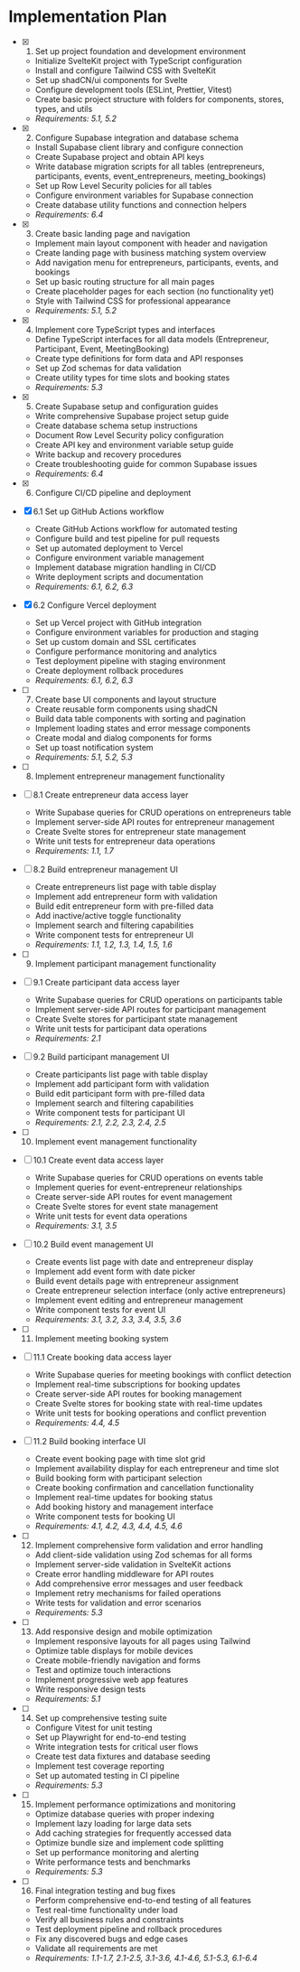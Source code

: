# Implementation Plan

- [x] 1. Set up project foundation and development environment
  - Initialize SvelteKit project with TypeScript configuration
  - Install and configure Tailwind CSS with SvelteKit
  - Set up shadCN/ui components for Svelte
  - Configure development tools (ESLint, Prettier, Vitest)
  - Create basic project structure with folders for components, stores, types, and utils
  - _Requirements: 5.1, 5.2_

- [x] 2. Configure Supabase integration and database schema
  - Install Supabase client library and configure connection
  - Create Supabase project and obtain API keys
  - Write database migration scripts for all tables (entrepreneurs, participants, events, event_entrepreneurs, meeting_bookings)
  - Set up Row Level Security policies for all tables
  - Configure environment variables for Supabase connection
  - Create database utility functions and connection helpers
  - _Requirements: 6.4_

- [x] 3. Create basic landing page and navigation
  - Implement main layout component with header and navigation
  - Create landing page with business matching system overview
  - Add navigation menu for entrepreneurs, participants, events, and bookings
  - Set up basic routing structure for all main pages
  - Create placeholder pages for each section (no functionality yet)
  - Style with Tailwind CSS for professional appearance
  - _Requirements: 5.1, 5.2_

- [x] 4. Implement core TypeScript types and interfaces
  - Define TypeScript interfaces for all data models (Entrepreneur, Participant, Event, MeetingBooking)
  - Create type definitions for form data and API responses
  - Set up Zod schemas for data validation
  - Create utility types for time slots and booking states
  - _Requirements: 5.3_

- [x] 5. Create Supabase setup and configuration guides
  - Write comprehensive Supabase project setup guide
  - Create database schema setup instructions
  - Document Row Level Security policy configuration
  - Create API key and environment variable setup guide
  - Write backup and recovery procedures
  - Create troubleshooting guide for common Supabase issues
  - _Requirements: 6.4_

- [x] 6. Configure CI/CD pipeline and deployment
- [x] 6.1 Set up GitHub Actions workflow
  - Create GitHub Actions workflow for automated testing
  - Configure build and test pipeline for pull requests
  - Set up automated deployment to Vercel
  - Configure environment variable management
  - Implement database migration handling in CI/CD
  - Write deployment scripts and documentation
  - _Requirements: 6.1, 6.2, 6.3_

- [x] 6.2 Configure Vercel deployment
  - Set up Vercel project with GitHub integration
  - Configure environment variables for production and staging
  - Set up custom domain and SSL certificates
  - Configure performance monitoring and analytics
  - Test deployment pipeline with staging environment
  - Create deployment rollback procedures
  - _Requirements: 6.1, 6.2, 6.3_

- [ ] 7. Create base UI components and layout structure
  - Create reusable form components using shadCN
  - Build data table components with sorting and pagination
  - Implement loading states and error message components
  - Create modal and dialog components for forms
  - Set up toast notification system
  - _Requirements: 5.1, 5.2, 5.3_

- [ ] 8. Implement entrepreneur management functionality
- [ ] 8.1 Create entrepreneur data access layer
  - Write Supabase queries for CRUD operations on entrepreneurs table
  - Implement server-side API routes for entrepreneur management
  - Create Svelte stores for entrepreneur state management
  - Write unit tests for entrepreneur data operations
  - _Requirements: 1.1, 1.7_

- [ ] 8.2 Build entrepreneur management UI
  - Create entrepreneurs list page with table display
  - Implement add entrepreneur form with validation
  - Build edit entrepreneur form with pre-filled data
  - Add inactive/active toggle functionality
  - Implement search and filtering capabilities
  - Write component tests for entrepreneur UI
  - _Requirements: 1.1, 1.2, 1.3, 1.4, 1.5, 1.6_

- [ ] 9. Implement participant management functionality
- [ ] 9.1 Create participant data access layer
  - Write Supabase queries for CRUD operations on participants table
  - Implement server-side API routes for participant management
  - Create Svelte stores for participant state management
  - Write unit tests for participant data operations
  - _Requirements: 2.1_

- [ ] 9.2 Build participant management UI
  - Create participants list page with table display
  - Implement add participant form with validation
  - Build edit participant form with pre-filled data
  - Implement search and filtering capabilities
  - Write component tests for participant UI
  - _Requirements: 2.1, 2.2, 2.3, 2.4, 2.5_

- [ ] 10. Implement event management functionality
- [ ] 10.1 Create event data access layer
  - Write Supabase queries for CRUD operations on events table
  - Implement queries for event-entrepreneur relationships
  - Create server-side API routes for event management
  - Create Svelte stores for event state management
  - Write unit tests for event data operations
  - _Requirements: 3.1, 3.5_

- [ ] 10.2 Build event management UI
  - Create events list page with date and entrepreneur display
  - Implement add event form with date picker
  - Build event details page with entrepreneur assignment
  - Create entrepreneur selection interface (only active entrepreneurs)
  - Implement event editing and entrepreneur management
  - Write component tests for event UI
  - _Requirements: 3.1, 3.2, 3.3, 3.4, 3.5, 3.6_

- [ ] 11. Implement meeting booking system
- [ ] 11.1 Create booking data access layer
  - Write Supabase queries for meeting bookings with conflict detection
  - Implement real-time subscriptions for booking updates
  - Create server-side API routes for booking management
  - Create Svelte stores for booking state with real-time updates
  - Write unit tests for booking operations and conflict prevention
  - _Requirements: 4.4, 4.5_

- [ ] 11.2 Build booking interface UI
  - Create event booking page with time slot grid
  - Implement availability display for each entrepreneur and time slot
  - Build booking form with participant selection
  - Create booking confirmation and cancellation functionality
  - Implement real-time updates for booking status
  - Add booking history and management interface
  - Write component tests for booking UI
  - _Requirements: 4.1, 4.2, 4.3, 4.4, 4.5, 4.6_

- [ ] 12. Implement comprehensive form validation and error handling
  - Add client-side validation using Zod schemas for all forms
  - Implement server-side validation in SvelteKit actions
  - Create error handling middleware for API routes
  - Add comprehensive error messages and user feedback
  - Implement retry mechanisms for failed operations
  - Write tests for validation and error scenarios
  - _Requirements: 5.3_

- [ ] 13. Add responsive design and mobile optimization
  - Implement responsive layouts for all pages using Tailwind
  - Optimize table displays for mobile devices
  - Create mobile-friendly navigation and forms
  - Test and optimize touch interactions
  - Implement progressive web app features
  - Write responsive design tests
  - _Requirements: 5.1_

- [ ] 14. Set up comprehensive testing suite
  - Configure Vitest for unit testing
  - Set up Playwright for end-to-end testing
  - Write integration tests for critical user flows
  - Create test data fixtures and database seeding
  - Implement test coverage reporting
  - Set up automated testing in CI pipeline
  - _Requirements: 5.3_

- [ ] 15. Implement performance optimizations and monitoring
  - Optimize database queries with proper indexing
  - Implement lazy loading for large data sets
  - Add caching strategies for frequently accessed data
  - Optimize bundle size and implement code splitting
  - Set up performance monitoring and alerting
  - Write performance tests and benchmarks
  - _Requirements: 5.3_

- [ ] 16. Final integration testing and bug fixes
  - Perform comprehensive end-to-end testing of all features
  - Test real-time functionality under load
  - Verify all business rules and constraints
  - Test deployment pipeline and rollback procedures
  - Fix any discovered bugs and edge cases
  - Validate all requirements are met
  - _Requirements: 1.1-1.7, 2.1-2.5, 3.1-3.6, 4.1-4.6, 5.1-5.3, 6.1-6.4_